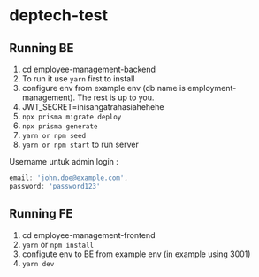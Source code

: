 # deptech-test

## Running BE

1. cd employee-management-backend
2. To run it use `yarn` first to install
3. configure env from example env (db name is employment-management). The rest is up to you.
4. JWT_SECRET=inisangatrahasiahehehe
5. `npx prisma migrate deploy`
6. `npx prisma generate`
7. `yarn or npm seed`
8. `yarn or npm start` to run server

Username untuk admin login :

```js
email: 'john.doe@example.com',
password: 'password123'
```

## Running FE

1. cd employee-management-frontend
2. `yarn` or `npm install`
3. configute env to BE from example env (in example using 3001)
4. `yarn dev`
